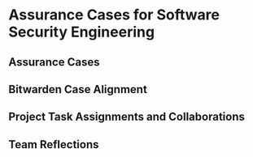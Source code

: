 # Assurance Cases for Software Security Engineering

## Assurance Cases

## Bitwarden Case Alignment 

## Project Task Assignments and Collaborations

## Team Reflections
